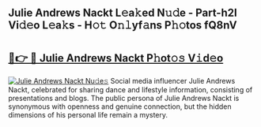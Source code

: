 ## Julie Andrews Nackt L𝚎a𝚔ed N𝚞𝚍e - Part-h2I Vi𝚍𝚎o L𝚎a𝚔s - H𝚘𝚝 O𝚗𝚕yf𝚊ns P𝚑𝚘tos fQ8nV

# <h2><a href="http://kf6rmbz.oniu.top/?m=Julie+Andrews+Nackt">🔗👉 🔴 Julie Andrews Nackt P𝚑ot𝚘𝚜 V𝚒d𝚎o</a></h2>

[![Julie Andrews Nackt Nu𝚍e𝚜](https://i.imgur.com/0qMVB7G.gif)](http://kf6rmbz.oniu.top/?m=Julie+Andrews+Nackt)
Social media influencer Julie Andrews Nackt, celebrated for sharing dance and lifestyle information, consisting of presentations and blogs. The public persona of Julie Andrews Nackt is synonymous with openness and genuine connection, but the hidden dimensions of his personal life remain a mystery.  
